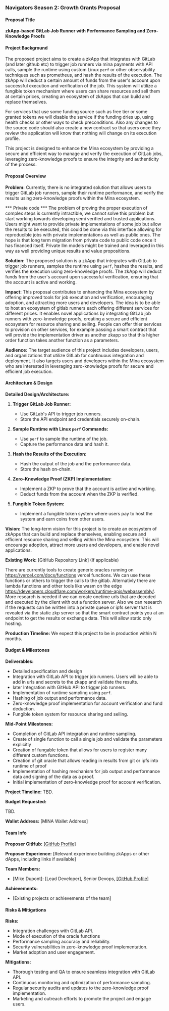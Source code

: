 ### Navigators Season 2: Growth Grants Proposal

#### Proposal Title
**zkApp-based GitLab Job Runner with Performance Sampling and Zero-Knowledge Proofs**

#### Project Background
The proposed project aims to create a zkApp that integrates with GitLab (and later github etc) to trigger job runners via mina payments with API calls, sample the runtime using custom Linux `perf` or other observability techniques such as prometheus, and hash the results of the execution. The zkApp will deduct a certain amount of funds from the user's account upon successful execution and verification of the job. This system will utilize a fungible token mechanism where users can share resources and sell them at certain prices, creating an ecosystem of zkApps that can build and replace themselves.

For services that use some funding source such as free tier or some granted tokens we will disable the service if the funding dries up, using health checks or other ways to check preconditions. 
Also any changes to the source code should also create a new contract so that users once they review the application will know that nothing will change on its execution profile. 

This project is designed to enhance the Mina ecosystem by providing a secure and efficient way to manage and verify the execution of GitLab jobs, leveraging zero-knowledge proofs to ensure the integrity and authenticity of the process.

#### Proposal Overview

**Problem:**
Currently, there is no integrated solution that allows users to trigger GitLab job runners, sample their runtime performance, and verify the results using zero-knowledge proofs within the Mina ecosystem. 

*** Private code ***
The problem of proving the proper execution of complex steps is currently intractible, we cannot solve this problem but start working towards developing semi verified and trusted applications.
Users might want to provide private implementations of some job but allow the results to be executed, this could be done via this interface allowing for reproducible jobs with private implementations as well as public ones.
The hope is that long term migration from private code to public code once it has financed itself. Private llm models might be trained and leveraged in this way as well providing unique results and value propositions. 
 

**Solution:**
The proposed solution is a zkApp that integrates with GitLab to trigger job runners, samples the runtime using `perf`, hashes the results, and verifies the execution using zero-knowledge proofs. The zkApp will deduct funds from the user's account upon successful verification, ensuring that the account is active and working.

**Impact:**
This proposal contributes to enhancing the Mina ecosystem by offering improved tools for job execution and verification, encouraging adoption, and attracting more users and developers. 
The idea is to be able to host an ecosystem of gitlab runners each offering different services for different prices. 
It enables novel applications by integrating GitLab job runners with zero-knowledge proofs, creating a secure and efficient ecosystem for resource sharing and selling.
People can offer thier services to provision on other services, for example passing a smart contract that will provide the implementation driver as another zkapp
so that this higher order function takes another function as a parameters. 

**Audience:**
The target audience of this project includes developers, users, and organizations that utilize GitLab for continuous integration and deployment. It also targets users and developers within the Mina ecosystem who are interested in leveraging zero-knowledge proofs for secure and efficient job execution.

#### Architecture & Design

**Detailed Design/Architecture:**
1. **Trigger GitLab Job Runner:**
   - Use GitLab's API to trigger job runners.
   - Store the API endpoint and credentials securely on-chain.

2. **Sample Runtime with Linux `perf` Commands:**
   - Use `perf` to sample the runtime of the job.
   - Capture the performance data and hash it.

3. **Hash the Results of the Execution:**
   - Hash the output of the job and the performance data.
   - Store the hash on-chain.

4. **Zero-Knowledge Proof (ZKP) Implementation:**
   - Implement a ZKP to prove that the account is active and working.
   - Deduct funds from the account when the ZKP is verified.

5. **Fungible Token System:**
   - Implement a fungible token system where users pay to host the system and earn coins from other users.

**Vision:**
The long-term vision for this project is to create an ecosystem of zkApps that can build and replace themselves, enabling secure and efficient resource sharing and selling within the Mina ecosystem. This will encourage adoption, attract more users and developers, and enable novel applications.

**Existing Work:**
[GitHub Repository Link] (If applicable)

There are currently tools to create generic oracles running on https://vercel.com/docs/functions vercel functions. We can use these functions or others to trigger the calls to the gitlab. Alternativly there 
are lambda functions and other tools like wasm on the edge https://developers.cloudflare.com/workers/runtime-apis/webassembly/.  
More research is needed if we can create onetime urls that are decoded and executed by the client with out a function server.
Also we can research if the requests can be written into a private queue or ipfs server that is revealed via the static zkp server so that the smart contract points you at an endpoint to get the results or exchange data.
This will allow static only hosting. 

**Production Timeline:**
We expect this project to be in production within N months.

#### Budget & Milestones

**Deliverables:**
- Detailed specification and design
- Integration with GitLab API to trigger job runners.
Users will be able to add in urls and secrets to the zkapp and validate the results. 
- later Integration with GitHub API to trigger job runners.
- Implementation of runtime sampling using `perf`.
- Hashing of job output and performance data.
- Zero-knowledge proof implementation for account verification and fund deduction.
- Fungible token system for resource sharing and selling.

**Mid-Point Milestones:**
- Completion of GitLab API integration and runtime sampling.
- Create of single function to call a single job and validate the parameters explicitly
- Creation of fungable token that allows for users to register many different custom functions.
- Creation of git oracle that allows reading in results from git or ipfs into runtime of proof 
- Implementation of hashing mechanism for job output and performance data and signing of the data as a proof.
- Initial implementation of zero-knowledge proof for account verification.

**Project Timeline:**
TBD.

**Budget Requested:**

TBD.

**Wallet Address:**
[MINA Wallet Address]

#### Team Info

**Proposer GitHub:**
[[GitHub Profile]](https://github.com/jmikedupont2)

**Proposer Experience:**
[Relevant experience building zkApps or other dApps, including links if available]

**Team Members:**
- [Mike Dupont]: [Lead Developer], Senior Devops, [[GitHub Profile]](https://github.com/jmikedupont2)

**Achievements:**
- [Existing projects or achievements of the team]

#### Risks & Mitigations

**Risks:**
- Integration challenges with GitLab API.
- Mode of execution of the oracle functions
- Performance sampling accuracy and reliability.
- Security vulnerabilities in zero-knowledge proof implementation.
- Market adoption and user engagement.

**Mitigations:**
- Thorough testing and QA to ensure seamless integration with GitLab API.
- Continuous monitoring and optimization of performance sampling.
- Regular security audits and updates to the zero-knowledge proof implementation.
- Marketing and outreach efforts to promote the project and engage users.

